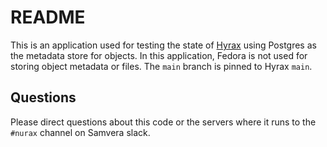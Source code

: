 # README

This is an application used for testing the state of [Hyrax](https://github.com/samvera/hyrax) 
using Postgres as the metadata store for objects.  In this application, Fedora is 
not used for storing object metadata or files. The `main` branch is pinned to Hyrax
`main`.

## Questions

Please direct questions about this code or the servers where it runs to the `#nurax` channel on Samvera slack.
